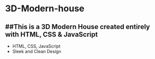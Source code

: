 # 3D-Modern-house

##This is a 3D Modern House created entirely with HTML, CSS & JavaScript
-------------------------------------------------------------------------

- HTML, CSS, JavaScript
- Sleek and Clean Design
